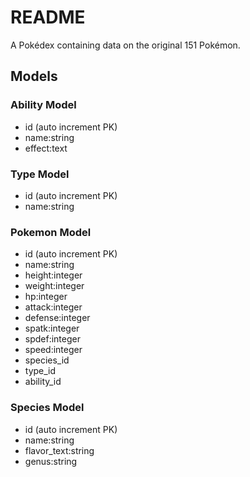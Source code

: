 # README

A Pokédex containing data on the original 151 Pokémon.

## Models

### Ability Model

- id (auto increment PK)
- name:string
- effect:text

### Type Model

- id (auto increment PK)
- name:string

### Pokemon Model

- id (auto increment PK)
- name:string
- height:integer
- weight:integer
- hp:integer
- attack:integer
- defense:integer
- spatk:integer
- spdef:integer
- speed:integer
- species_id
- type_id
- ability_id

### Species Model

- id (auto increment PK)
- name:string
- flavor_text:string
- genus:string
